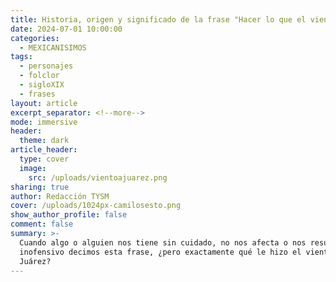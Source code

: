 ```yaml
---
title: Historia, origen y significado de la frase "Hacer lo que el viento a Juárez"
date: 2024-07-01 10:00:00
categories:
  - MEXICANISIMOS
tags:
  - personajes
  - folclor
  - sigloXIX
  - frases
layout: article
excerpt_separator: <!--more-->
mode: immersive
header:
  theme: dark
article_header:
  type: cover
  image:
    src: /uploads/vientoajuarez.png
sharing: true
author: Redacción TYSM
cover: /uploads/1024px-camilosesto.png
show_author_profile: false
comment: false
summary: >-
  Cuando algo o alguien nos tiene sin cuidado, no nos afecta o nos resulta
  inofensivo decimos esta frase, ¿pero exactamente qué le hizo el viento a
  Juárez?
---
```

